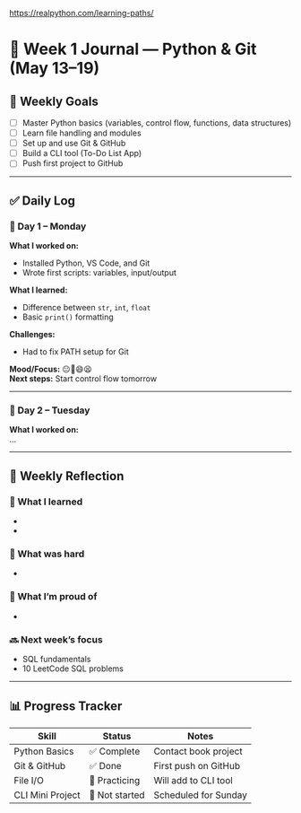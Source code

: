 
https://realpython.com/learning-paths/
# 📅 Week 1 Journal — Python & Git (May 13–19)

## 🎯 Weekly Goals
- [ ] Master Python basics (variables, control flow, functions, data structures)
- [ ] Learn file handling and modules
- [ ] Set up and use Git & GitHub
- [ ] Build a CLI tool (To-Do List App)
- [ ] Push first project to GitHub

---

## ✅ Daily Log

### 📅 Day 1 – Monday
**What I worked on:**  
- Installed Python, VS Code, and Git  
- Wrote first scripts: variables, input/output

**What I learned:**  
- Difference between `str`, `int`, `float`  
- Basic `print()` formatting  

**Challenges:**  
- Had to fix PATH setup for Git

**Mood/Focus:** 😐🙂😄😫  
**Next steps:** Start control flow tomorrow

---

### 📅 Day 2 – Tuesday
**What I worked on:**  
...

---

## 🔁 Weekly Reflection

### 🧠 What I learned
- 
- 

### 🚧 What was hard
- 

### 🚀 What I’m proud of
- 

### 🔜 Next week’s focus
- SQL fundamentals
- 10 LeetCode SQL problems

---

## 📊 Progress Tracker


| Skill            | Status         | Notes                |
| ---------------- | -------------- | -------------------- |
| Python Basics    | ✅ Complete     | Contact book project |
| Git & GitHub     | ✅ Done         | First push on GitHub |
| File I/O         | 🔄 Practicing  | Will add to CLI tool |
| CLI Mini Project | 🔲 Not started | Scheduled for Sunday |

